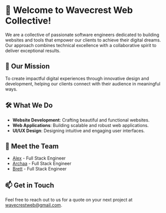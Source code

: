# :ocean: Welcome to Wavecrest Web Collective!

We are a collective of passionate software engineers dedicated to building websites and tools that empower our clients to achieve their digital dreams. Our approach combines technical excellence with a collaborative spirit to deliver exceptional results.

## 🚀 Our Mission
To create impactful digital experiences through innovative design and development, helping our clients connect with their audience in meaningful ways.

## 🛠️ What We Do
- **Website Development**: Crafting beautiful and functional websites.
- **Web Applications**: Building scalable and robust web applications.
- **UI/UX Design**: Designing intuitive and engaging user interfaces.

## 🌟 Meet the Team
-  [Alex](https://github.com/alibacova) - Full Stack Engineer
-  [Archaa](https://github.com/avinashi10) - Full Stack Engineer
-  [Brett](https://github.com/BrettEastman) - Full Stack Engineer

## 📫 Get in Touch
Feel free to reach out to us for a quote on your next project at wavecrestweb@gmail.com.


<!--

**Here are some ideas to get you started:**

🙋‍♀️ A short introduction - what is your organization all about?
🌈 Contribution guidelines - how can the community get involved?
👩‍💻 Useful resources - where can the community find your docs? Is there anything else the community should know?
🍿 Fun facts - what does your team eat for breakfast?
🧙 Remember, you can do mighty things with the power of [Markdown](https://docs.github.com/github/writing-on-github/getting-started-with-writing-and-formatting-on-github/basic-writing-and-formatting-syntax)
-->
